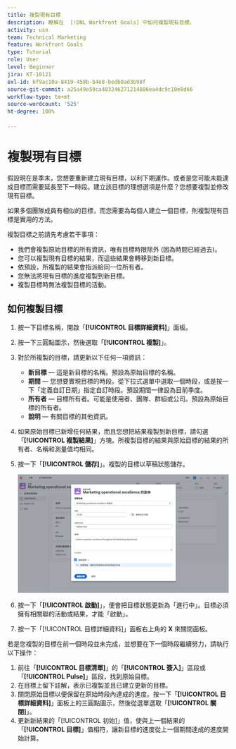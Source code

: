 ```yaml
---
title: 複製現有目標
description: 瞭解在  [!DNL Workfront Goals] 中如何複製現有目標。
activity: use
team: Technical Marketing
feature: Workfront Goals
type: Tutorial
role: User
level: Beginner
jira: KT-10121
exl-id: bf9ac10a-8419-458b-b4e8-bedb0ad3b98f
source-git-commit: a25a49e59ca483246271214886ea4dc9c10e8d66
workflow-type: tm+mt
source-wordcount: '525'
ht-degree: 100%

---
```


# 複製現有目標

假設現在是季末，您想要重新建立現有目標，以利下期運作。或者是您可能未能達成目標而需要延長至下一時段。建立該目標的理想選項是什麼？您想要複製並修改現有目標。

如果多個團隊成員有相似的目標，而您需要為每個人建立一個目標，則複製現有目標是實用的方法。

<!--
Pro-tips graphic
-->

複製目標之前請先考慮若干事項：

* 我們會複製原始目標的所有資訊，唯有目標時限除外 (因為時間已經過去)。
* 您可以複製現有目標的結果，而這些結果會轉移到新目標。
* 依預設，所複製的結果會指派給同一位所有者。
* 您無法將現有目標的進度複製到新目標。
* 複製目標時無法複製目標的活動。

## 如何複製目標

1. 按一下目標名稱，開啟「**[!UICONTROL 目標詳細資料]**」面板。
1. 按一下三圓點圖示，然後選取「**[!UICONTROL 複製]**」。
1. 對於所複製的目標，請更新以下任何一項資訊：
   * **新目標** — 這是新目標的名稱。預設為原始目標的名稱。
   * **期間** — 您想要實現目標的時段。從下拉式選單中選取一個時段，或是按一下「定義自訂日期」指定自訂時段。預設期間一律設為目前季度。
   * **所有者** — 目標所有者。可能是使用者、團隊、群組或公司。預設為原始目標的所有者。
   * **說明** — 有關目標的其他資訊。

1. 如果原始目標已新增任何結果，而且您想把結果複製到新目標，請勾選「**[!UICONTROL 複製結果]**」方塊。所複製目標的結果與原始目標的結果的所有者、名稱和測量值均相同。

1. 按一下「**[!UICONTROL 儲存]**」。複製的目標以草稿狀態儲存。

   ![影像顯示 [!DNL Workfront Goals] 的「[!UICONTROL 目標詳細資料]」面板及其「[!UICONTROL 複製]」選項](assets/03-workfront-goals-copy-a-goal.png)

1. 按一下「**[!UICONTROL 啟動]**」，便會把目標狀態更新為「進行中」。目標必須擁有相關聯的活動或結果，才能「啟動」。

1. 按一下「[!UICONTROL 目標詳細資料]」面板右上角的 **X** 來關閉面板。

若是您複製的目標在前一個時段並未完成，並想要在下一個時段繼續努力，請執行以下操作：

1. 前往「**[!UICONTROL 目標清單]**」的「**[!UICONTROL 簽入]**」區段或「**[!UICONTROL Pulse]**」區段，找到原始目標。
1. 在目標上留下註解，表示已複製並且已建立更新的目標。
1. 關閉原始目標以便保留在原始時段內達成的進度。按一下「**[!UICONTROL 目標詳細資料]**」面板上的三圓點圖示，然後從選單選取「**[!UICONTROL 關閉]**」。
1. 更新新結果的「[!UICONTROL 初始]」值，使與上一個結果的「**[!UICONTROL 目標]**」值相符，讓新目標的進度從上一個期間達成的進度開始計算。
